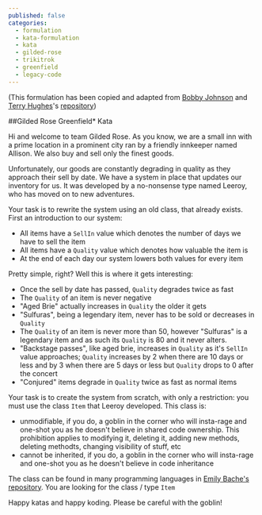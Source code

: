 ```yaml
---
published: false
categories:
  - formulation
  - kata-formulation
  - kata
  - gilded-rose
  - trikitrok
  - greenfield
  - legacy-code
---
```


(This formulation has been copied and adapted from [Bobby Johnson](https://twitter.com/NotMyself) and [Terry Hughes](https://twitter.com/TerryHughes)'s [repository](https://github.com/NotMyself/GildedRose))

##Gilded Rose Greenfield* Kata

Hi and welcome to team Gilded Rose. As you know, we are a small inn with a prime location in a prominent city ran by a friendly innkeeper named Allison. We also buy and sell only the finest goods. 

Unfortunately, our goods are constantly degrading in quality as they approach their sell by date. We have a system in place that updates our inventory for us. It was developed by a no-nonsense type named Leeroy, who has moved on to new adventures. 

Your task is to rewrite the system using an old class, that already exists.
First an introduction to our system:

- All items have a ``SellIn`` value which denotes the number of days we have to sell the item
- All items have a ``Quality`` value which denotes how valuable the item is
- At the end of each day our system lowers both values for every item

Pretty simple, right? Well this is where it gets interesting:

- Once the sell by date has passed, ``Quality`` degrades twice as fast
- The ``Quality`` of an item is never negative
- "Aged Brie" actually increases in ``Quality`` the older it gets
- "Sulfuras", being a legendary item, never has to be sold or decreases in ``Quality``
- The ``Quality`` of an item is never more than 50, however "Sulfuras" is a legendary item and as such its ``Quality`` is 80 and it never alters.
- "Backstage passes", like aged brie, increases in ``Quality`` as it's ``SellIn`` value approaches; ``Quality`` increases by 2 when there are 10 days or less and by 3 when there are 5 days or less but ``Quality`` drops to 0 after the concert
- "Conjured" items degrade in ``Quality`` twice as fast as normal items

Your task is to create the system from scratch, with only a restriction: you must use the class ``Item`` that Leeroy developed. This class is:

  * unmodifiable, if you do, a goblin in the corner who will insta-rage and one-shot you as he doesn't believe in shared code ownership. This prohibition applies to modifying it, deleting it, adding new methods, deleting methodts, changing visibility of stuff, etc
  * cannot be inherited, if you do, a goblin in the corner who will insta-rage and one-shot you as he doesn't believe in code inheritance

The class can be found in many programming languages in [Emily Bache's repository](https://github.com/emilybache/GildedRose-Refactoring-Kata). You are looking for the class / type ``Item``

Happy katas and happy koding. Please be careful with the goblin!
